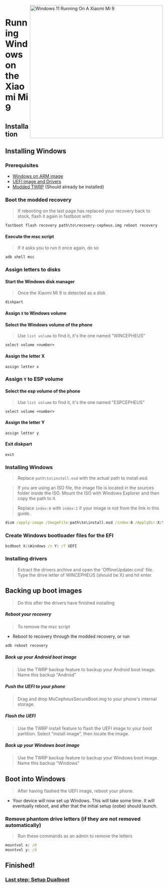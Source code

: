 <img align="right" src="https://raw.githubusercontent.com/woacepheus/Port-Windows-11-Xiaomi-Mi-9/main/cepheus.png" width="425" alt="Windows 11 Running On A Xiaomi Mi 9">

# Running Windows on the Xiaomi Mi 9

## Installation

## Installing Windows

### Prerequisites
- [Windows on ARM image](https://worproject.com/esd)
- [UEFI image and Drivers](https://github.com/qaz6750/XiaoMi9-Drivers/releases)
- [Modded TWRP](https://github.com/woacepheus/Port-Windows-11-Xiaomi-Mi-9/releases/download/1.0/recovery-cepheus.img) (Should already be installed)

### Boot the modded recovery
> If rebooting on the last page has replaced your recovery back to stock, flash it again in fastboot with:
```cmd
fastboot flash recovery path\to\recovery-cepheus.img reboot recovery
```

#### Execute the msc script
> If it asks you to run it once again, do so
```cmd
adb shell msc
```

### Assign letters to disks
  
#### Start the Windows disk manager
> Once the Xiaomi Mi 9 is detected as a disk
```cmd
diskpart
```

#### Assign `X` to Windows volume

#### Select the Windows volume of the phone
> Use `list volume` to find it, it's the one named "WINCEPHEUS"

```diskpart
select volume <number>
```

#### Assign the letter X
```diskpart
assign letter x
```

### Assign `Y` to ESP volume

#### Select the esp volume of the phone
> Use `list volume` to find it, it's the one named "ESPCEPHEUS"

```diskpart
select volume <number>
```

#### Assign the letter Y
```diskpart
assign letter y
```

#### Exit diskpart
```diskpart
exit
```

### Installing Windows
> Replace `path\to\install.esd` with the actual path to install.esd.

> If you are using an ISO file, the image file is located in the sources folder inside the ISO. Mount the ISO with Windows Explorer and then copy the path to it.

> Replace `index:6` with `index:1` if your image is not from the link in this guide.

```cmd
dism /apply-image /ImageFile:path\to\install.esd /index:6 /ApplyDir:X:\
```

### Create Windows bootloader files for the EFI
```cmd
bcdboot X:\Windows /s Y: /f UEFI
```

### Installing drivers
> Extract the drivers archive and open the 'OfflineUpdater.cmd' file. Type the drive letter of WINCEPHEUS (should be X) and hit enter.

## Backing up boot images
> Do this after the drivers have finished installing

##### Reboot your recovery
> To remove the msc script
- Reboot to recovery through the modded recovery, or run
```cmd
adb reboot recovery
```

##### Back up your Android boot image
> Use the TWRP backup feature to backup your Android boot image. Name this backup "Android"

##### Push the UEFI to your phone
> Drag and drop MuCepheusSecureBoot.img to your phone's internal storage.

##### Flash the UEFI
> Use the TWRP install feature to flash the UEFI image to your boot partition. Select "install image", then locate the image.

##### Back up your Windows boot image
> Use the TWRP backup feature to backup your Windows boot image. Name this backup "Windows"

## Boot into Windows
> After having flashed the UEFI image, reboot your phone.

* Your device will now set up Windows. This will take some time. It will eventually reboot, and after that the initial setup (oobe) should launch.
  

### Remove phantom drive letters (if they are not removed automatically)
> Run these commands as an admin to remove the letters
```cmd
mountvol x: /d
mountvol y: /d
```

## Finished!

### [Last step: Setup Dualboot](dualboot-en.md)
